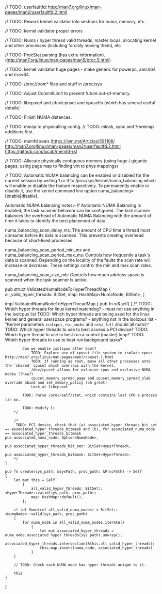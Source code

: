 // TODO: userfaultfd: http://man7.org/linux/man-pages/man2/userfaultfd.2.html

// TODO: Rework kernel validator into sections for numa, memory, etc.

// TODO: kernel validator proper errors.

// TODO: Numa / hyper thread valid threads, master loops, allocating kernel and other processes (including forcibly moving them), etc

// TODO: ProcStat parsing (has extra information). (http://man7.org/linux/man-pages/man5/proc.5.html)

// TODO: kernel validator huge pages - make generic for powerpc, aarch64 and riscv64.

// TODO: /proc/<N>/oom* files and stuff in /proc/sys

// TODO: Adjust CommitLimit to prevent future out-of-memory.

// TODO: libcpuset and /dev/cpuset and cpusetfs (which has several useful details)

// TODO: Finish NUMA distances.

// TODO: mmap to physicalling contig.
    // TODO: mlock, sync and ?mremap additions first.

// TODO: memfd seals (https://lwn.net/Articles/591108/ http://man7.org/linux/man-pages/man2/userfaultfd.2.html https://github.com/lucab/memfd-rs)

// TODO: Allocate physically contiguous memory (using huge / gigantic pages; using page map to finding virt to phys mappings)

// TODO:  Automatic NUMA balancing can be enabled or disabled for the current session by writing 1 or 0 to /proc/sys/kernel/numa_balancing which will enable or disable the feature respectively. To permanently enable or disable it, use the kernel command line option numa_balancing=[enable|disable].



Automatic NUMA balancing notes:-
If Automatic NUMA Balancing is enabled, the task scanner behavior can be configured. The task scanner balances the overhead of Automatic NUMA Balancing with the amount of time it takes to identify the best placement of data.

numa_balancing_scan_delay_ms:    The amount of CPU time a thread must consume before its data is scanned. This prevents creating overhead because of short-lived processes.

numa_balancing_scan_period_min_ms and numa_balancing_scan_period_max_ms: Controls how frequently a task's data is scanned. Depending on the locality of the faults the scan rate will increase or decrease. These settings control the min and max scan rates.

numa_balancing_scan_size_mb: Controls how much address space is scanned when the task scanner is active.

pub struct ValidatedNumaNodeToHyperThreadMap
{
	all_valid_hyper_threads: BitSet<HyperThread>,
	map: HashMap<NumaNode, BitSet<HyperThread>>,
}

impl ValidatedNumaNodeToHyperThreadMap
{
	pub fn x(&self)
	{
		/*
			TODO: Which hyper threads for linux kernel watchdog?
				- must not use anything in the isolcpus list
			TODO: Which hyper threads are being used for the linux kernel and general userspace programs?
				- anything not in the isolcpus list
					- "Kernel parameters `isolcpus`, `rcu_nocbs` and `nohz_full` should all match"
			TODO: Which hyper threads to use to best access a PCI device?
			TODO: Which hyper thread to use to best run a control (master) loop?
			TODO: Which hyper threads to use to best run background tasks?

			Can we enable isolcpus after boot?
				TODO: Explore use of cpuset file system to isolate cpus: http://man7.org/linux/man-pages/man7/cpuset.7.html
				TODO: If running as root, move all other processes onto the 'shared' cpuset which overlaps with the Kernel.
				/dev/cpuset allows for exlusive cpus and exclusive NUMA nodes (?how?)
				cpuset.memory_spread_page and cpuset.memory_spread_slab override mbind and set_memory_policy (oh great)
				Look at libcpuset

			TODO: Parse /proc/self/stat, which contains last CPU a process ran on.

			TODO: Modify li
		*/

		/*
		 TODO: PCI device, check that (a) associated_hyper_threads_bit_set == associated_hyper_threads_bitmask and (b), for associated_numa_node == associated_hyper_threads_bitmask
	pub associated_numa_node: Option<NumaNode>,

	pub associated_hyper_threads_bit_set: BitSet<HyperThread>,

	pub associated_hyper_threads_bitmask: BitSet<HyperThread>,
		*/
	}

	pub fn create(sys_path: &SysPath, proc_path: &ProcPath) -> Self
	{
		let mut this = Self
			{
				all_valid_hyper_threads: BitSet::<HyperThread>::valid(sys_path, proc_path);
				map: HashMap::default(),
			};

		if let Some(ref all_valid_numa_nodes) = BitSet::<NumaNode>::valid(sys_path, proc_path)
		{
			for numa_node in all_valid_numa_nodes.iterate()
				{
					let mut associated_hyper_threads = numa_node.associated_hyper_threads(sys_path).unwrap();
					associated_hyper_threads.intersection(&this.all_valid_hyper_threads);
					this.map.insert(numa_node, associated_hyper_threads)
				}
		}

		// TODO: Check each NUMA node has hyper threads unique to it.

		this
	}
}
